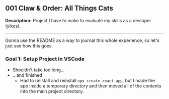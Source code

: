 ## 001 Claw & Order: All Things Cats 
**Description:** Project I have to make to evaluate my skills as a devloper (yikes).
<hr>
Gonna use the README as a way to journal this whole experience, so let's just see how this goes.

### Goal 1: Setup Project in VSCode
- Shouldn't take too long...
- ...and finished
  - Had to unistall and reinstall `npx create-react-app`, but I made the app inside a temporary directory and then moved all of the contents into the main project directory.


